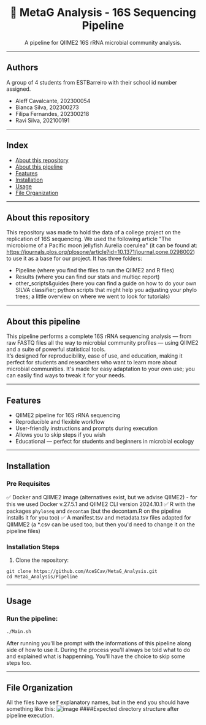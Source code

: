<h1 align="center">🔬 MetaG Analysis - 16S Sequencing Pipeline</h1>
<p align="center">
A pipeline for QIIME2 16S rRNA microbial community analysis.
</p>

---

## Authors 
A group of 4 students from ESTBarreiro with their school id number assigned.
- Aleff Cavalcante, 202300054
- Bianca Silva, 202300273
- Filipa Fernandes, 202300218
- Ravi Silva, 202100191

---

## Index
- [About this repository](#about-this-repository)
- [About this pipeline](#about-this-pipeline)
- [Features](#features)
- [Installation](#installation)
- [Usage](#usage)
- [File Organization](#file-organization)

---

## About this repository
This repository was made to hold the data of a college project on the replication of 16S sequencing. We used the following article "The microbiome of a Pacific moon jellyfish Aurelia coerulea" (it can be found at: https://journals.plos.org/plosone/article?id=10.1371/journal.pone.0298002) to use it as a base for our project.
It has three folders:
- Pipeline (where you find the files to run the QIIME2 and R files)
- Results (where you can find our stats and multiqc report)
- other_scripts&guides (here you can find a guide on how to do your own SILVA classifier; python scripts that might help you adjusting your phylo trees; a little overview on where we went to look for tutorials)

---

## About this pipeline
This pipeline performs a complete 16S rRNA sequencing analysis — from raw FASTQ files all the way to microbial community profiles — using QIIME2 and a suite of powerful statistical tools.  
It’s designed for reproducibility, ease of use, and education, making it perfect for students and researchers who want to learn more about microbial communities.
It's made for easy adaptation to your own use; you can easily find ways to tweak it for your needs.

---

## Features
- QIIME2 pipeline for 16S rRNA sequencing
- Reproducible and flexible workflow
- User-friendly instructions and prompts during execution
- Allows you to skip steps if you wish
- Educational — perfect for students and beginners in microbial ecology

---

## Installation

### Pre Requisites
✅ Docker and QIIME2 image (alternatives exist, but we advise QIIME2) - for this we used Docker v.27.5.1 and QIIME2 CLI version 2024.10.1
✅ R with the packages `phyloseq` and `decontam` (but the decontam.R on the pipeline installs it for you too) 
✅ A manifest.tsv and metadata.tsv files adapted for QIIMME2 (a *.csv can be used too, but then you'd need to change it on the pipeline files)

### Installation Steps

1. Clone the repository:
```shell
git clone https://github.com/AceSCav/MetaG_Analysis.git
cd MetaG_Analysis/Pipeline
```
---

## Usage
### Run the pipeline:
```sh
./Main.sh
```

After running you'll be prompt with the informations of this pipeline along side of how to use it. During the process you'll always be told what to do and explained what is happenning. You'll have the choice to skip some steps too.

---

## File Organization
All the files have self explanatory names, but in the end you should have something like this:
![image](https://github.com/user-attachments/assets/7f0ca69c-a718-4c97-a682-a2ba711c6ae8)
####Expected directory structure after pipeline execution.
